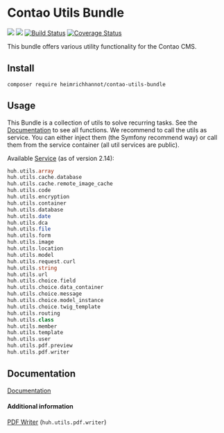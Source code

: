 # Contao Utils Bundle

[![](https://img.shields.io/packagist/v/heimrichhannot/contao-utils-bundle.svg)](https://packagist.org/packages/heimrichhannot/contao-utils-bundle)
[![](https://img.shields.io/packagist/dt/heimrichhannot/contao-utils-bundle.svg)](https://packagist.org/packages/heimrichhannot/contao-utils-bundle)
[![Build Status](https://travis-ci.org/heimrichhannot/contao-utils-bundle.svg?branch=master)](https://travis-ci.org/heimrichhannot/contao-utils-bundle)
[![Coverage Status](https://coveralls.io/repos/github/heimrichhannot/contao-utils-bundle/badge.svg?branch=master)](https://coveralls.io/github/heimrichhannot/contao-utils-bundle?branch=master)

This bundle offers various utility functionality for the Contao CMS.


## Install 

```
composer require heimrichhannot/contao-utils-bundle
```


## Usage

This Bundle is a collection of utils to solve recurring tasks. See the [Documentation](https://heimrichhannot.github.io/contao-utils-bundle/) to see all functions. 
We recommend to call the utils as service. You can either inject them (the Symfony recommend way) or call them from the service container (all util services are public).

Available [Service](src/Resources/config/services.yml) (as of version 2.14):

```php
huh.utils.array
huh.utils.cache.database
huh.utils.cache.remote_image_cache
huh.utils.code
huh.utils.encryption
huh.utils.container
huh.utils.database
huh.utils.date
huh.utils.dca
huh.utils.file
huh.utils.form
huh.utils.image
huh.utils.location
huh.utils.model
huh.utils.request.curl
huh.utils.string
huh.utils.url
huh.utils.choice.field
huh.utils.choice.data_container
huh.utils.choice.message
huh.utils.choice.model_instance
huh.utils.choice.twig_template
huh.utils.routing
huh.utils.class
huh.utils.member
huh.utils.template
huh.utils.user
huh.utils.pdf.preview
huh.utils.pdf.writer
```

## Documentation

[Documentation](https://heimrichhannot.github.io/contao-utils-bundle/)

#### Additional information

[PDF Writer](docs/utils/pdf/pdf_writer.md) (`huh.utils.pdf.writer`)
